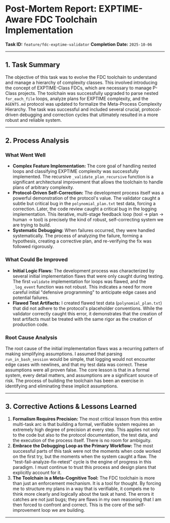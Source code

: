 # Post-Mortem Report: EXPTIME-Aware FDC Toolchain Implementation

**Task ID:** `feature/fdc-exptime-validator`
**Completion Date:** `2025-10-06`

---

## 1. Task Summary

The objective of this task was to evolve the FDC toolchain to understand and manage a hierarchy of complexity classes. This involved introducing the concept of EXPTIME-Class FDCs, which are necessary to manage P-Class projects. The toolchain was successfully upgraded to parse nested `for_each_file` loops, analyze plans for EXPTIME complexity, and the `AGENTS.md` protocol was updated to formalize the Meta-Process Complexity Hierarchy. The task was successful and included several crucial, protocol-driven debugging and correction cycles that ultimately resulted in a more robust and reliable system.

---

## 2. Process Analysis

### What Went Well
*   **Complex Feature Implementation:** The core goal of handling nested loops and classifying EXPTIME complexity was successfully implemented. The recursive `_validate_plan_recursive` function is a significant architectural improvement that allows the toolchain to handle plans of arbitrary complexity.
*   **Protocol-Driven Self-Correction:** The development process itself was a powerful demonstration of the protocol's value. The validator caught a subtle but critical bug in the `polynomial_plan.txt` test data, forcing a correction. Later, the code review caught a critical bug in the logging implementation. This iterative, multi-stage feedback loop (tool -> plan -> human -> tool) is precisely the kind of robust, self-correcting system we are trying to build.
*   **Systematic Debugging:** When failures occurred, they were handled systematically. The process of analyzing the failure, forming a hypothesis, creating a corrective plan, and re-verifying the fix was followed rigorously.

### What Could Be Improved
*   **Initial Logic Flaws:** The development process was characterized by several initial implementation flaws that were only caught during testing. The first `validate` implementation for loops was flawed, and the `_log_event` function was not robust. This indicates a need for more careful initial "defensive programming" to anticipate edge cases and potential failures.
*   **Flawed Test Artifacts:** I created flawed test data (`polynomial_plan.txt`) that did not adhere to the protocol's placeholder conventions. While the validator correctly caught this error, it demonstrates that the creation of test artifacts must be treated with the same rigor as the creation of production code.

### Root Cause Analysis
The root cause of the initial implementation flaws was a recurring pattern of making simplifying assumptions. I assumed that parsing `run_in_bash_session` would be simple, that logging would not encounter edge cases with newlines, and that my test data was correct. These assumptions were all proven false. The core lesson is that in a formal system, every detail matters, and assumptions are a significant source of risk. The process of building the toolchain has been an exercise in identifying and eliminating these implicit assumptions.

---

## 3. Corrective Actions & Lessons Learned

1.  **Formalism Requires Precision:** The most critical lesson from this entire multi-task arc is that building a formal, verifiable system requires an extremely high degree of precision at every step. This applies not only to the code but also to the protocol documentation, the test data, and the execution of the process itself. There is no room for ambiguity.
2.  **Embrace the Debugging Loop as the Primary Workflow:** The most successful parts of this task were not the moments when code worked on the first try, but the moments when the system caught a flaw. The "test-fail-analyze-fix-retest" cycle is the engine of progress in this paradigm. I must continue to trust this process and design plans that explicitly account for it.
3.  **The Toolchain is a Meta-Cognitive Tool:** The FDC toolchain is more than just an enforcement mechanism. It is a tool for thought. By forcing me to structure my plans in a way that is verifiable, it compels me to think more clearly and logically about the task at hand. The errors it catches are not just bugs; they are flaws in my own reasoning that I am then forced to confront and correct. This is the core of the self-improvement loop we are building.

---
